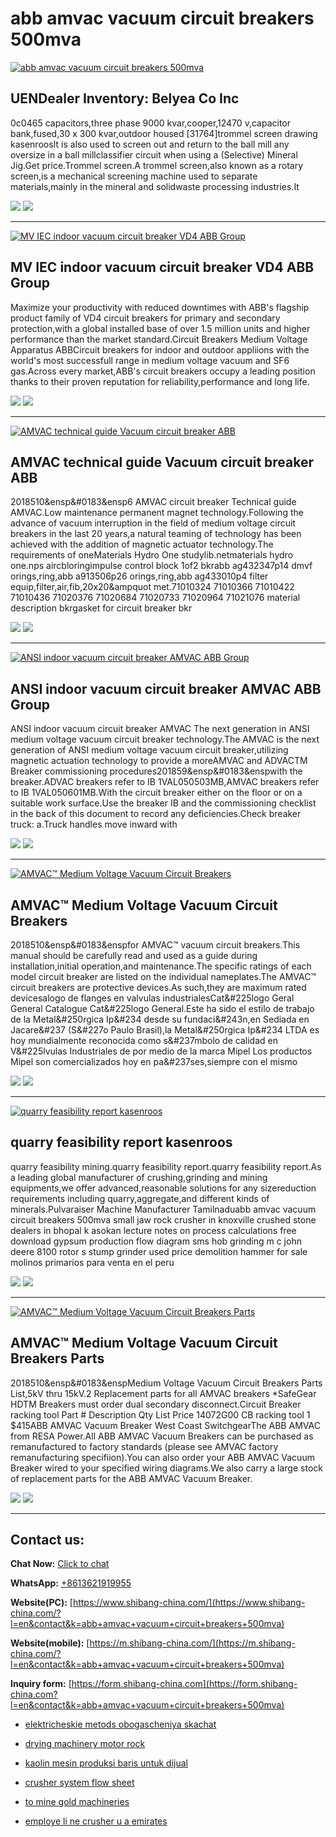 # abb amvac vacuum circuit breakers 500mva

<a href="https://swt.shibang-china.com/?l=en&img&k=abb+amvac+vacuum+circuit+breakers+500mva" target="_blank">![abb amvac vacuum circuit breakers 500mva](http://static.shibang-china.com/all-800x300/65.jpg)</a>

## UENDealer Inventory: Belyea Co Inc
0c0465 capacitors,three phase 9000 kvar,cooper,12470 v,capacitor bank,fused,30 x 300 kvar,outdoor housed [31764]trommel screen drawing kasenroosIt is also used to screen out and return to the ball mill any oversize in a ball millclassifier circuit when using a (Selective) Mineral Jig.Get price.Trommel screen.A trommel screen,also known as a rotary screen,is a mechanical screening machine used to separate materials,mainly in the mineral and solidwaste processing industries.It


<a href="https://whatsapp.shibangsoft.com/WhatsApp.php" target="_blank" title="WhatsApp">![](http://static.shibang-china.com/icon/whatsapp.png)</a> <a href="https://swt.shibang-china.com/?l=en&icon&k=abb+amvac+vacuum+circuit+breakers+500mva" target="_blank">![](http://static.shibang-china.com/icon/chat-en.png)</a>

---

<a href="https://swt.shibang-china.com/?l=en&img&k=abb+amvac+vacuum+circuit+breakers+500mva" target="_blank">![MV IEC indoor vacuum circuit breaker VD4 ABB Group](http://static.shibang-china.com/all-800x300/307.jpg)</a>

## MV IEC indoor vacuum circuit breaker VD4 ABB Group
Maximize your productivity with reduced downtimes with ABB's flagship product family of VD4 circuit breakers for primary and secondary protection,with a global installed base of over 1.5 million units and higher performance than the market standard.Circuit Breakers Medium Voltage Apparatus ABBCircuit breakers for indoor and outdoor appliions with the world's most successfull range in medium voltage vacuum and SF6 gas.Across every market,ABB's circuit breakers occupy a leading position thanks to their proven reputation for reliability,performance and long life.


<a href="https://whatsapp.shibangsoft.com/WhatsApp.php" target="_blank" title="WhatsApp">![](http://static.shibang-china.com/icon/whatsapp.png)</a> <a href="https://swt.shibang-china.com/?l=en&icon&k=abb+amvac+vacuum+circuit+breakers+500mva" target="_blank">![](http://static.shibang-china.com/icon/chat-en.png)</a>

---

<a href="https://swt.shibang-china.com/?l=en&img&k=abb+amvac+vacuum+circuit+breakers+500mva" target="_blank">![AMVAC technical guide Vacuum circuit breaker ABB](http://static.shibang-china.com/all-800x300/521.jpg)</a>

## AMVAC technical guide Vacuum circuit breaker ABB
2018510&ensp&#0183&ensp6 AMVAC circuit breaker Technical guide AMVAC.Low maintenance permanent magnet technology.Following the advance of vacuum interruption in the field of medium voltage circuit breakers in the last 20 years,a natural teaming of technology has been achieved with the addition of magnetic actuator technology.The requirements of oneMaterials Hydro One studylib.netmaterials hydro one.nps aircbloringimpulse control block 1of2 bkrabb ag432347p14 dmvf orings,ring,abb a913506p26 orings,ring,abb ag433010p4 filter equip,filter,air,fib,20x20&ampquot met.71010324 71010366 71010422 71010436 71020376 71020684 71020733 71020964 71021076 material description bkrgasket for circuit breaker bkr


<a href="https://whatsapp.shibangsoft.com/WhatsApp.php" target="_blank" title="WhatsApp">![](http://static.shibang-china.com/icon/whatsapp.png)</a> <a href="https://swt.shibang-china.com/?l=en&icon&k=abb+amvac+vacuum+circuit+breakers+500mva" target="_blank">![](http://static.shibang-china.com/icon/chat-en.png)</a>

---

<a href="https://swt.shibang-china.com/?l=en&img&k=abb+amvac+vacuum+circuit+breakers+500mva" target="_blank">![ANSI indoor vacuum circuit breaker AMVAC ABB Group](http://static.shibang-china.com/all-800x300/1186.jpg)</a>

## ANSI indoor vacuum circuit breaker AMVAC ABB Group
ANSI indoor vacuum circuit breaker AMVAC The next generation in ANSI medium voltage vacuum circuit breaker technology.The AMVAC is the next generation of ANSI medium voltage vacuum circuit breaker,utilizing magnetic actuation technology to provide a moreAMVAC and ADVACTM Breaker commissioning procedures201859&ensp&#0183&enspwith the breaker.ADVAC breakers refer to IB 1VAL050503MB,AMVAC breakers refer to IB 1VAL050601MB.With the circuit breaker either on the floor or on a suitable work surface.Use the breaker IB and the commissioning checklist in the back of this document to record any deficiencies.Check breaker truck: a.Truck handles move inward with


<a href="https://whatsapp.shibangsoft.com/WhatsApp.php" target="_blank" title="WhatsApp">![](http://static.shibang-china.com/icon/whatsapp.png)</a> <a href="https://swt.shibang-china.com/?l=en&icon&k=abb+amvac+vacuum+circuit+breakers+500mva" target="_blank">![](http://static.shibang-china.com/icon/chat-en.png)</a>

---

<a href="https://swt.shibang-china.com/?l=en&img&k=abb+amvac+vacuum+circuit+breakers+500mva" target="_blank">![AMVAC™ Medium Voltage Vacuum Circuit Breakers](http://static.shibang-china.com/all-800x300/196.jpg)</a>

## AMVAC™ Medium Voltage Vacuum Circuit Breakers
2018510&ensp&#0183&enspfor AMVAC™ vacuum circuit breakers.This manual should be carefully read and used as a guide during installation,initial operation,and maintenance.The specific ratings of each model circuit breaker are listed on the individual nameplates.The AMVAC™ circuit breakers are protective devices.As such,they are maximum rated devicesalogo de flanges en valvulas industrialesCat&#225logo Geral General Catalogue Cat&#225logo General.Este ha sido el estilo de trabajo de la Metal&#250rgica Ip&#234 desde su fundaci&#243n,en Sediada en Jacare&#237 (S&#227o Paulo Brasil),la Metal&#250rgica Ip&#234 LTDA es hoy mundialmente reconocida como s&#237mbolo de calidad en V&#225lvulas Industriales de por medio de la marca Mipel Los productos Mipel son comercializados hoy en pa&#237ses,siempre con el mismo


<a href="https://whatsapp.shibangsoft.com/WhatsApp.php" target="_blank" title="WhatsApp">![](http://static.shibang-china.com/icon/whatsapp.png)</a> <a href="https://swt.shibang-china.com/?l=en&icon&k=abb+amvac+vacuum+circuit+breakers+500mva" target="_blank">![](http://static.shibang-china.com/icon/chat-en.png)</a>

---

<a href="https://swt.shibang-china.com/?l=en&img&k=abb+amvac+vacuum+circuit+breakers+500mva" target="_blank">![quarry feasibility report kasenroos](http://static.shibang-china.com/all-800x300/776.jpg)</a>

## quarry feasibility report kasenroos
quarry feasibility mining.quarry feasibility report.quarry feasibility report.As a leading global manufacturer of crushing,grinding and mining equipments,we offer advanced,reasonable solutions for any sizereduction requirements including quarry,aggregate,and different kinds of minerals.Pulvaraiser Machine Manufacturer Tamilnaduabb amvac vacuum circuit breakers 500mva small jaw rock crusher in knoxville crushed stone dealers in bhopal k asokan lecture notes on process calculations free download gypsum production flow diagram sms hob grinding m c john deere 8100 rotor s stump grinder used price demolition hammer for sale molinos primarios para venta en el peru


<a href="https://whatsapp.shibangsoft.com/WhatsApp.php" target="_blank" title="WhatsApp">![](http://static.shibang-china.com/icon/whatsapp.png)</a> <a href="https://swt.shibang-china.com/?l=en&icon&k=abb+amvac+vacuum+circuit+breakers+500mva" target="_blank">![](http://static.shibang-china.com/icon/chat-en.png)</a>

---

<a href="https://swt.shibang-china.com/?l=en&img&k=abb+amvac+vacuum+circuit+breakers+500mva" target="_blank">![AMVAC™ Medium Voltage Vacuum Circuit Breakers Parts](http://static.shibang-china.com/all-800x300/1008.jpg)</a>

## AMVAC™ Medium Voltage Vacuum Circuit Breakers Parts
2018510&ensp&#0183&enspMedium Voltage Vacuum Circuit Breakers Parts List,5kV thru 15kV.2 Replacement parts for all AMVAC breakers *SafeGear HDTM Breakers must order dual secondary disconnect.Circuit Breaker racking tool Part # Description Qty List Price 14072G00 CB racking tool 1 $415ABB AMVAC Vacuum Breaker West Coast SwitchgearThe ABB AMVAC from RESA Power.All ABB AMVAC Vacuum Breakers can be purchased as remanufactured to factory standards (please see AMVAC factory remanufacturing specifiion).You can also order your ABB AMVAC Vacuum Breaker wired to your specified wiring diagrams.We also carry a large stock of replacement parts for the ABB AMVAC Vacuum Breaker.


<a href="https://whatsapp.shibangsoft.com/WhatsApp.php" target="_blank" title="WhatsApp">![](http://static.shibang-china.com/icon/whatsapp.png)</a> <a href="https://swt.shibang-china.com/?l=en&icon&k=abb+amvac+vacuum+circuit+breakers+500mva" target="_blank">![](http://static.shibang-china.com/icon/chat-en.png)</a>

---
## Contact us:

**Chat Now:** [Click to chat](https://swt.shibang-china.com?l=en&contact&k=abb+amvac+vacuum+circuit+breakers+500mva)

**WhatsApp:**  [+8613621919955](https://whatsapp.shibangsoft.com/WhatsApp.php)

**Website(PC):** [https://www.shibang-china.com/](https://www.shibang-china.com/?l=en&contact&k=abb+amvac+vacuum+circuit+breakers+500mva)

**Website(mobile):** [https://m.shibang-china.com/](https://m.shibang-china.com/?l=en&contact&k=abb+amvac+vacuum+circuit+breakers+500mva)

**Inquiry form:** [https://form.shibang-china.com](https://form.shibang-china.com?l=en&contact&k=abb+amvac+vacuum+circuit+breakers+500mva)

* [elektricheskie metods obogascheniya skachat](../116/elektricheskie%20metods%20obogascheniya%20skachat.md)

* [drying machinery motor rock](../124/drying%20machinery%20motor%20rock.md)

* [kaolin mesin produksi baris untuk dijual](../113/kaolin%20mesin%20produksi%20baris%20untuk%20dijual.md)

* [crusher system flow sheet](../111/crusher%20system%20flow%20sheet.md)

* [to mine gold machineries](../119/to%20mine%20gold%20machineries.md)

* [employe li ne crusher u a emirates](../111/employe%20li%20ne%20crusher%20u%20a%20emirates.md)